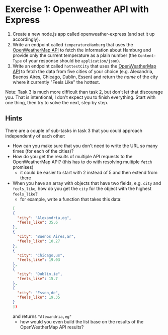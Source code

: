 # Exercise 1: Openweather API with Express

1. Create a new node.js app called openweather-express (and set it up accordingly).
2. Write an endpoint called `temperatureHamburg` that uses the [OpenWeatherMap API](https://openweathermap.org/api) to fetch the information about Hamburg and provide only the current temperature as a plain number (the `Content-Type` of your response should be `application/json`).
3. Write an endpoint called `hottestCity` that uses the [OpenWeatherMap API](https://openweathermap.org/api) to fetch the data from five cities of your choice (e.g. Alexandria, Buenos Aires, Chicago, Dublin, Essen) and return the _name_ of the city where it currently "Feels Like" the hottest.

Note: Task 3 is much more difficult than task 2, but don't let that discourage you. That is intentional, I don't expect you to finish everything. Start with one thing, then try to solve the next, step by step.

## Hints

There are a couple of sub-tasks in task 3 that you could approach independently of each other:

- How can you make sure that you don't need to write the URL so many times (for each of the cities)?
- How do you get the results of multiple API requests to the OpenWeatherMap API? (this has to do with resolving multiple `fetch` promises)
  - it could be easier to start with 2 instead of 5 and then extend from there
- When you have an array with objects that have two fields, e.g. `city` and `feels_like`, how do you get the `city` for the object with the highest `feels_like`?
  - for example, write a function that takes this data:
  ```json
  [
  {
    "city": "Alexandria,eg",
    "feels_like": 35.6
  },
  {
    "city": "Buenos Aires,ar",
    "feels_like": 10.27
  },
  {
    "city": "Chicago,us",
    "feels_like": 19.03
  },
  {
    "city": "Dublin,ie",
    "feels_like": 15.7
  },
  {
    "city": "Essen,de",
    "feels_like": 19.35
  }
  ])
  ```
  and returns `"Alexandria,eg"`
  - how would you even build the list base on the results of the OpenWeatherMap API results?

